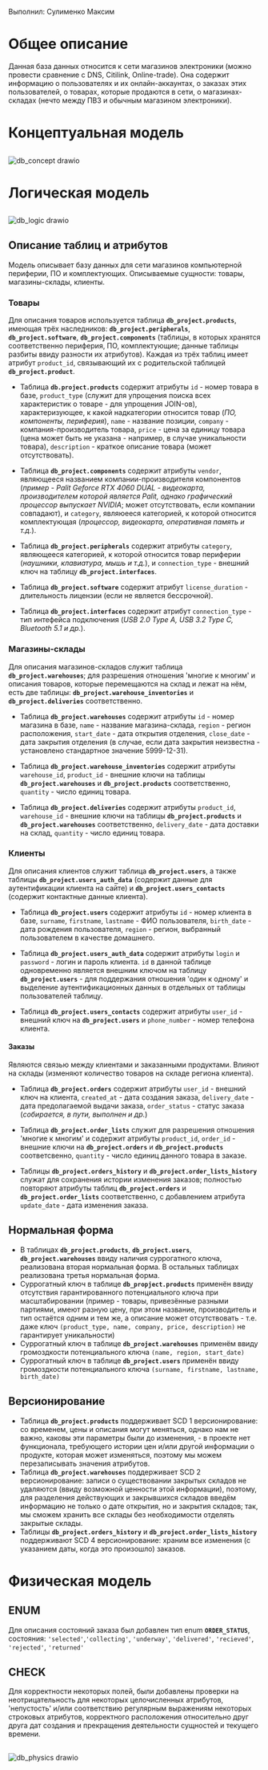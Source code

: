 Выполнил: Сулименко Максим
# Общее описание
Данная база данных относится к сети магазинов электроники (можно провести сравнение с DNS, Citilink, Online-trade). Она содержит информацию о пользователях и их онлайн-аккаунтах, о заказах этих пользователей, о товарах, которые продаются в сети, о магазинах-складах (нечто между ПВЗ и обычным магазином электроники). 
##
# Концептуальная модель
##
![db_concept drawio](https://github.com/tewln/db_project/blob/main/images/db_concept.drawio.png "Концептуальная модель")
##
# Логическая модель
##
![db_logic drawio](https://github.com/tewln/db_project/blob/main/images/db_logic.drawio.png "Логическая модель")
##
## Описание таблиц и атрибутов
Модель описывает базу данных для сети магазинов компьютерной периферии, ПО и комплектующих. Описываемые сущности: товары, магазины-склады, клиенты.
### Товары
Для описания товаров используется таблица **`db_project.products`**, имеющая трёх наследников: **`db_project.peripherals`**, **`db_project.software`**, **`db_project.components`** (таблицы, в которых хранятся соответственно периферия, ПО, комплектующие; данные таблицы разбиты ввиду разности их атрибутов). Каждая из трёх таблиц имеет атрибут `product_id`, связывающий их с родительской таблицей **`db_project.product`**.

- Таблица **`db.project.products`** содержит атрибуты `id` - номер товара в базе, `product_type` (служит для упрощения поиска всех характеристик о товаре - для упрощения JOIN-ов), характеризующее, к какой надкатегории относится товар (*ПО, компоненты, периферия*), `name` - название позиции, `company` - компания-производитель товара, `price` - цена за единицу товара (цена может быть не указана - например, в случае уникальности товара), `description` - краткое описание товара (может отсутствовать).

- Таблица **`db_project.components`** содержит атрибуты `vendor`, являющееся названием компании-производителя компонентов (*пример - Palit Geforce RTX 4060 DUAL - видеокарта, производителем которой является Palit, однако графический процессор выпускает NVIDIA*; может отсутствовать, если компании совпадают), и `category`, являюееся категорией, к которой относится комплектующая (*процессор, видеокарта, оперативная память и т.д.*).

- Таблица **`db_project.peripherals`** содержит атрибуты `category`, являющееся категорией, к которой относится товар периферии (*наушники, клавиатура, мышь и т.д.*), и `connection_type` - внешний ключ на таблицу **`db_project.interfaces`**.

- Таблица **`db_project.software`** содержит атрибут `license_duration` - длительность лицензии (если не является бессрочной).

- Таблица **`db_project.interfaces`** содержит атрибут `connection_type` - тип интефейса подключения (*USB 2.0 Type A, USB 3.2 Type C, Bluetooth 5.1 и др.*).
### Магазины-склады
Для описания магазинов-складов служит таблица **`db_project.warehouses`**; для разрешения отношения 'многие к многим' и описания товаров, которые перемещаются на склад и лежат на нём, есть две таблицы: **`db_project.warehouse_inventories`** и **`db_project.deliveries`** соответственно.

- Таблица **`db_project.warehouses`** содержит атрибуты `id` - номер магазина в базе, `name` - название магазина-склада, `region` - регион расположения, `start_date` - дата открытия отделения, `close_date` - дата закрытия отделения (в случае, если дата закрытия неизвестна - установлено стандартное значение 5999-12-31).

- Таблица **`db_project.warehouse_inventories`** содержит атрибуты `warehouse_id`, `product_id` - внешние ключи на таблицы **`db_project.warehouses`** и **`db_project.products`** соответственно, `quantity` - число единиц товара.

- Таблица **`db_project.deliveries`** содержит атрибуты `product_id`, `warehouse_id` - внешние ключи на таблицы **`db_project.products`** и **`db_project.warehouses`** соответственно, `delivery_date` - дата доставки на склад, `quantity` - число единиц товара.
### Клиенты
Для описания клиентов служит таблица **`db_project.users`**, а также таблицы **`db_project.users_auth_data`** (содержит данные для аутентификации клиента на сайте) и **`db_project.users_contacts`** (содержит контактные данные клиента).

- Таблица **`db_project.users`** содержит атрибуты `id` - номер клиента в базе, `surname`, `firstname`, `lastname` - ФИО пользователя, `birth_date` - дата рождения пользователя, `region` - регион, выбранный пользователем в качестве домашнего.

- Таблица **`db_project.users_auth_data`** содержит атрибуты `login` и `password` - логин и пароль клиента. `id` в данной таблице одновременно является внешним ключом на таблицу **`db_project.users`** - для поддержания отношения 'один к одному' и выделение аутентификационных данных в отдельных от таблицы пользователей таблицу.

- Таблица **`db_project.users_contacts`** содержит атрибуты `user_id` - внешний ключ на **`db_project.users`** и `phone_number` - номер телефона клиента.
#### Заказы
Являются связью между клиентами и заказанными продуктами. Влияют на склады (изменяют количество товаров на складе региона клиента).

- Таблица **`db_project.orders`** содержит атрибуты `user_id` - внешний ключ на клиента, `created_at` - дата создания заказа, `delivery_date` - дата предолагаемой выдачи заказа, `order_status` - статус заказа (*собирается, в пути, выполнен и др.*)

- Таблица **`db_project.order_lists`** служит для разрешения отношения 'многие к многим' и содержит атрибуты `product_id`, `order_id` - внешние ключи на **`db_project.orders`** и **`db_project.products`** соответсвенно, `quantity` - число единиц данного товара в заказе.

- Таблицы **`db_project.orders_history`** и **`db_project.order_lists_history`** служат для сохранения истории изменения заказов; полностью повторяют атрибуты таблиц **`db_project.orders`** и **`db_project.order_lists`** соответственно, с добавлением атрибута `update_date` - дата изменения заказа.
## Нормальная форма
- В таблицах **`db_project.products`**, **`db_project.users`**, **`db_project.warehouses`** ввиду наличия суррогатного ключа, реализована вторая нормальная форма. В остальных таблицах реализована третья нормальная форма.
- Суррогатный ключ в таблице **`db_propject.products`** применён ввиду отсутствия гарантированного потенциального ключа при масштабировании (пример - товары, привезённые разными партиями, имеют разную цену, при этом название, производитель и тип остаётся одним и тем же, а описание может отсутствовать - т.е. даже ключ `(product_type, name, company, price, description)` не гарантирует уникальности)
- Суррогатный ключ в таблице **`db_project.warehouses`** применём ввиду громоздкости потенциального ключа `(name, region, start_date)`
- Суррогатный ключ в таблице **`db_project.users`** применён ввиду громоздкости потенциального ключа `(surname, firstname, lastname, birth_date)`
## Версионирование
- Таблица **`db_project.products`** поддерживает SCD 1 версионирование: со временем, цены и описания могут меняться, однако нам не важно, каковы эти параметры были до изменения, - в проекте нет функционала, требующего истории цен и/или другой информации о продукте, которая может изменяться, поэтому мы можем перезаписывать значения атрибутов.
- Таблица **`db_project.warehouses`** поддерживает SCD 2 версионирование: записи о существовании закрытых складов не удаляются (ввиду возможной ценности этой информации), поэтому, для разделения действующих и закрывшихся складов введём информацию не только о дате открытия, но и закрытия складов; так, мы сможем хранить все склады без необходимости отделять закрытые склады.
- Таблицы **`db_project.orders_history`** и **`db_project.order_lists_history`** поддерживают SCD 4 версионирование: храним все изменения (с указанием даты, когда это произошло) заказов.
# Физическая модель
## ENUM
Для описания состояний заказа был добавлен тип enum **`ORDER_STATUS`**, состояния: `'selected'`,`'collecting'`, `'underway'`, `'delivered'`, `'recieved'`, `'rejected'`, `'returned'`
## CHECK
Для корректности некоторых полей, были добавлены проверки на неотрицательность для некоторых целочисленных атрибутов, 'непустость' и/или соответствию регулярным выражениям некоторых строковых атрибутов, корректного расположения относительно друг друга дат создания и прекращения деятельности сущностей и текущего времени.
##
![db_physics drawio](https://github.com/tewln/db_project/blob/main/images/db_physics.drawio.png "Физическая модель")
##
